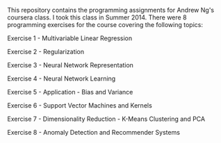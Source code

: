 This repository contains the programming assignments for Andrew Ng's coursera class.  I took this class in Summer 2014.  There were 8 programming exercises for the course covering the following topics:

Exercise 1 - Multivariable Linear Regression

Exercise 2 - Regularization

Exercise 3 - Neural Network Representation

Exercise 4 - Neural Network Learning

Exercise 5 - Application - Bias and Variance

Exercise 6 - Support Vector Machines and Kernels

Exercise 7 - Dimensionality Reduction - K-Means Clustering and PCA

Exercise 8 - Anomaly Detection and Recommender Systems
